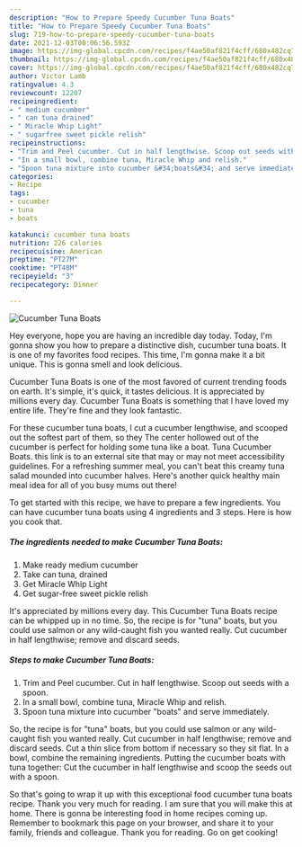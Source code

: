 ```yaml
---
description: "How to Prepare Speedy Cucumber Tuna Boats"
title: "How to Prepare Speedy Cucumber Tuna Boats"
slug: 719-how-to-prepare-speedy-cucumber-tuna-boats
date: 2021-12-03T00:06:56.593Z
image: https://img-global.cpcdn.com/recipes/f4ae50af821f4cff/680x482cq70/cucumber-tuna-boats-recipe-main-photo.jpg
thumbnail: https://img-global.cpcdn.com/recipes/f4ae50af821f4cff/680x482cq70/cucumber-tuna-boats-recipe-main-photo.jpg
cover: https://img-global.cpcdn.com/recipes/f4ae50af821f4cff/680x482cq70/cucumber-tuna-boats-recipe-main-photo.jpg
author: Victor Lamb
ratingvalue: 4.3
reviewcount: 12207
recipeingredient:
- " medium cucumber"
- " can tuna drained"
- " Miracle Whip Light"
- " sugarfree sweet pickle relish"
recipeinstructions:
- "Trim and Peel cucumber. Cut in half lengthwise. Scoop out seeds with a spoon."
- "In a small bowl, combine tuna, Miracle Whip and relish."
- "Spoon tuna mixture into cucumber &#34;boats&#34; and serve immediately."
categories:
- Recipe
tags:
- cucumber
- tuna
- boats

katakunci: cucumber tuna boats 
nutrition: 226 calories
recipecuisine: American
preptime: "PT27M"
cooktime: "PT48M"
recipeyield: "3"
recipecategory: Dinner

---
```



![Cucumber Tuna Boats](https://img-global.cpcdn.com/recipes/f4ae50af821f4cff/680x482cq70/cucumber-tuna-boats-recipe-main-photo.jpg)

Hey everyone, hope you are having an incredible day today. Today, I'm gonna show you how to prepare a distinctive dish, cucumber tuna boats. It is one of my favorites food recipes. This time, I'm gonna make it a bit unique. This is gonna smell and look delicious.

Cucumber Tuna Boats is one of the most favored of current trending foods on earth. It's simple, it's quick, it tastes delicious. It is appreciated by millions every day. Cucumber Tuna Boats is something that I have loved my entire life. They're fine and they look fantastic.

For these cucumber tuna boats, I cut a cucumber lengthwise, and scooped out the softest part of them, so they The center hollowed out of the cucumber is perfect for holding some tuna like a boat. Tuna Cucumber Boats. this link is to an external site that may or may not meet accessibility guidelines. For a refreshing summer meal, you can&#39;t beat this creamy tuna salad mounded into cucumber halves. Here&#39;s another quick healthy main meal idea for all of you busy mums out there!


To get started with this recipe, we have to prepare a few ingredients. You can have cucumber tuna boats using 4 ingredients and 3 steps. Here is how you cook that.

<!--inarticleads1-->

##### The ingredients needed to make Cucumber Tuna Boats:

1. Make ready  medium cucumber
1. Take  can tuna, drained
1. Get  Miracle Whip Light
1. Get  sugar-free sweet pickle relish


It&#39;s appreciated by millions every day. This Cucumber Tuna Boats recipe can be whipped up in no time. So, the recipe is for &#34;tuna&#34; boats, but you could use salmon or any wild-caught fish you wanted really. Cut cucumber in half lengthwise; remove and discard seeds. 

<!--inarticleads2-->

##### Steps to make Cucumber Tuna Boats:

1. Trim and Peel cucumber. Cut in half lengthwise. Scoop out seeds with a spoon.
1. In a small bowl, combine tuna, Miracle Whip and relish.
1. Spoon tuna mixture into cucumber &#34;boats&#34; and serve immediately.


So, the recipe is for &#34;tuna&#34; boats, but you could use salmon or any wild-caught fish you wanted really. Cut cucumber in half lengthwise; remove and discard seeds. Cut a thin slice from bottom if necessary so they sit flat. In a bowl, combine the remaining ingredients. Putting the cucumber boats with tuna together: Cut the cucumber in half lengthwise and scoop the seeds out with a spoon. 

So that's going to wrap it up with this exceptional food cucumber tuna boats recipe. Thank you very much for reading. I am sure that you will make this at home. There is gonna be interesting food in home recipes coming up. Remember to bookmark this page on your browser, and share it to your family, friends and colleague. Thank you for reading. Go on get cooking!
